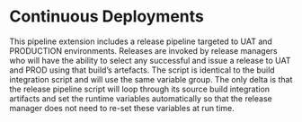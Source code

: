 # Continuous Deployments

This pipeline extension includes a release pipeline targeted to UAT and PRODUCTION environments. Releases are invoked by release managers who will have the ability to select any successful and issue a release to UAT and PROD using that build’s artefacts. The script is identical to the build integration script and will use the same variable group. The only delta is that the release pipeline script will loop through its source build integration artifacts and set the runtime variables automatically so that the release manager does not need to re-set these variables at run time. 
